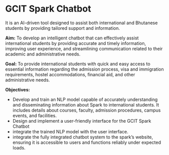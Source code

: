# GCIT Spark Chatbot
It is an AI-driven tool designed to assist both international and Bhutanese students by providing tailored support and information. 

**Aim:** To develop an intelligent chatbot that can effectively assist international students by providing accurate and timely information, improving user experience, and streamlining communication related to their academic and administrative needs. 

**Goal:** To provide international students with quick and easy access to essential information regarding the admission process, visa and immigration requirements, hostel accommodations, financial aid, and other administrative needs.

**Objectives:** 

- Develop and train an NLP model capable of accurately understanding and disseminating  information about Spark to international students. It includes details about courses, faculty, admission procedures, campus events, and facilities.
-  Design and implement a user-friendly interface for the GCIT Spark Chatbot
-  integrate the trained NLP model with the user interface.
-  integrate the fully integrated chatbot system to the spark’s website, ensuring it is accessible to users and 
                  functions reliably under expected loads.
